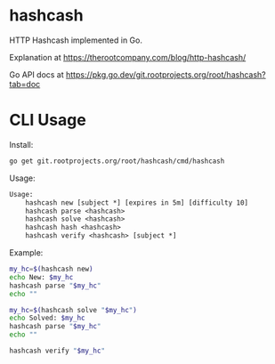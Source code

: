 # hashcash

HTTP Hashcash implemented in Go.

Explanation at https://therootcompany.com/blog/http-hashcash/

Go API docs at https://pkg.go.dev/git.rootprojects.org/root/hashcash?tab=doc

# CLI Usage

Install:

```bash
go get git.rootprojects.org/root/hashcash/cmd/hashcash
```

Usage:

```txt
Usage:
	hashcash new [subject *] [expires in 5m] [difficulty 10]
	hashcash parse <hashcash>
	hashcash solve <hashcash>
	hashcash hash <hashcash>
	hashcash verify <hashcash> [subject *]
```

Example:

```bash
my_hc=$(hashcash new)
echo New: $my_hc
hashcash parse "$my_hc"
echo ""

my_hc=$(hashcash solve "$my_hc")
echo Solved: $my_hc
hashcash parse "$my_hc"
echo ""

hashcash verify "$my_hc"
```
